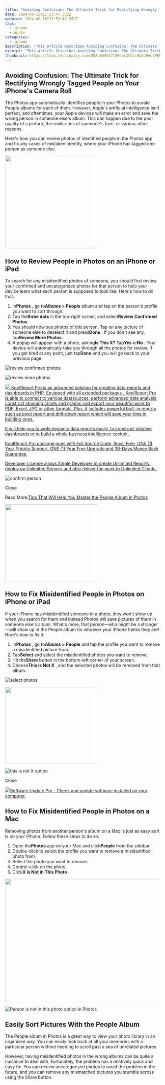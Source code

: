```yaml
---
title: "Avoiding Confusion: The Ultimate Trick for Rectifying Wrongly Tagged People on Your iPhone's Camera Roll"
date: 2024-08-15T11:53:47.352Z
updated: 2024-08-16T11:53:47.352Z
tags:
  - iphone
  - apple
categories:
  - iphone
description: "This Article Describes Avoiding Confusion: The Ultimate Trick for Rectifying Wrongly Tagged People on Your iPhone's Camera Roll"
excerpt: "This Article Describes Avoiding Confusion: The Ultimate Trick for Rectifying Wrongly Tagged People on Your iPhone's Camera Roll"
thumbnail: https://thmb.techidaily.com/858d049547f59eac162cc6b5d9eb7989714fa411349a02f09dbf44dd53eeb23e.jpg
---
```


## Avoiding Confusion: The Ultimate Trick for Rectifying Wrongly Tagged People on Your iPhone's Camera Roll

 The Photos app automatically identifies people in your Photos to curate People albums for each of them. However, Apple's artificial intelligence isn't perfect, and oftentimes, your Apple devices will make an error and save the wrong person in someone else's album. This can happen due to the poor quality of a picture, the similarities of someone's face, or various other reasons.

 Here's how you can review photos of identified people in the Photos app and fix any cases of mistaken identity, where your iPhone has tagged one person as someone else.

<!-- affiliate ads begin -->
<a href="https://natural-cycles.sjv.io/c/5597632/2072199/17885" target="_top" id="2072199"><img src="//a.impactradius-go.com/display-ad/17885-2072199" border="0" alt="" width="300" height="300"/></a><img height="0" width="0" src="https://imp.pxf.io/i/5597632/2072199/17885" style="position:absolute;visibility:hidden;" border="0" />
<!-- affiliate ads end -->
## How to Review People in Photos on an iPhone or iPad

 To search for any misidentified photos of someone, you should first review your confirmed and uncategorized photos for that person to help your device learn what each person is supposed to look like. Here's how to do that:

1. In**Photos** , go to**Albums > People** album and tap on the person's profile you want to sort through.
2. Tap the**three dots** in the top-right corner, and select**Review Confirmed Photos** .
3. You should now see photos of this person. Tap on any picture of someone else to deselect it and press**Done** . If you don't see any, tap**Review More Photos** .
4. A popup will appear with a photo, asking**Is This X?** Tap**Yes** or**No** . Your device will automatically take you through all the photos for review. If you get tired at any point, just tap**Done** and you will go back to your previous page.

![review confirmed photos](https://static1.makeuseofimages.com/wordpress/wp-content/uploads/2021/10/review-confirmed-photos.PNG)

![review more photos](https://static1.makeuseofimages.com/wordpress/wp-content/uploads/2021/10/review-more-photos.PNG)

<!-- affiliate ads begin -->
<a href="https://secure.2checkout.com/order/checkout.php?PRODS=4737285&QTY=1&AFFILIATE=108875&CART=1"><img src="https://secure.avangate.com/images/merchant/b2f83c409ce63012229fb9cd465bdcfe/products/copy_reporting_system.png" border="0">  KoolReport Pro  is an advanced solution for creating data reports and dashboards in PHP. Equipped with all  extended packages , KoolReport Pro is able to connect to various datasources, perform advanced data analysis, construct stunning charts and graphs and export your beautiful work to PDF, Excel, JPG or other formats. Plus, it includes powerful built-in reports such as pivot report and drill-down report which will save your time in building ones. 

 It will help you to write dynamic data reports easily, to construct intuitive dashboards or to build a whole business intelligence cockpit. 

  KoolReport Pro  package goes with Full Source Code, Royal Free, ONE (1) Year Priority Support, ONE (1) Year Free Upgrade and 30-Days Money Back Guarantee. 

  Developer License  allows  Single Developer  to create Unlimited Reports, deploy on Unlimited Servers and able deliver the work to Unlimited Clients. </a>
<!-- affiliate ads end -->
![confirm person](https://static1.makeuseofimages.com/wordpress/wp-content/uploads/2021/10/confirm-person.PNG)

Close

 Read More:[Tips That Will Help You Master the People Album in Photos](https://www.makeuseof.com/tips-to-master-people-album-photos-iphone/)

<!-- affiliate ads begin -->
<a href="https://boody-eco-wear.pxf.io/c/5597632/1567905/13846" target="_top" id="1567905"><img src="//a.impactradius-go.com/display-ad/13846-1567905" border="0" alt="" width="300" height="250"/></a><img height="0" width="0" src="https://imp.pxf.io/i/5597632/1567905/13846" style="position:absolute;visibility:hidden;" border="0" />
<!-- affiliate ads end -->
## How to Fix Misidentified People in Photos on iPhone or iPad

 If your iPhone has misidentified someone in a photo, they won't show up when you search for them and instead Photos will save pictures of them in someone else's album. What's more, that person—who might be a stranger—will show up in the People album for whoever your iPhone thinks they are! Here's how to fix it:

1. In**Photos** , go to**Albums > People** and tap the profile you want to remove a misidentified picture from.
2. Tap**Select** and select the misidentified photos you want to remove.
3. Hit the**Share** button in the bottom-left corner of your screen.
4. Choose**This is Not X** , and the selected photos will be removed from that album.

![select photos](https://static1.makeuseofimages.com/wordpress/wp-content/uploads/2021/10/select-photos.PNG)

<!-- affiliate ads begin -->
<a href="https://bluettius.sjv.io/c/5597632/2027209/17108" target="_top" id="2027209"><img src="//a.impactradius-go.com/display-ad/17108-2027209" border="0" alt="" width="300" height="250"/></a><img height="0" width="0" src="https://imp.pxf.io/i/5597632/2027209/17108" style="position:absolute;visibility:hidden;" border="0" />
<!-- affiliate ads end -->
![this is not X option](https://static1.makeuseofimages.com/wordpress/wp-content/uploads/2021/10/this-is-not-X-option.PNG)

Close

<!-- affiliate ads begin -->
<a href="https://order.glarysoft.com/order/checkout.php?PRODS=4691139&QTY=1&AFFILIATE=108875&CART=1"><img src="https://secure.avangate.com/images/merchant/6734fa703f6633ab896eecbdfad8953a/products/SU-200-1.png" border="0">Software Update Pro - Check and update software installed on your computer. </a>
<!-- affiliate ads end -->
## How to Fix Misidentified People in Photos on a Mac

 Removing photos from another person's album on a Mac is just as easy as it is on your iPhone. Follow these steps to do so:

1. Open the**Photos** app on your Mac and click**People** from the sidebar.
2. Double-click to select the profile you want to remove a misidentified photo from.
3. Select the photo you want to remove.
4. Control-click on the photo.
5. Click**X is Not in This Photo** .

<!-- affiliate ads begin -->
<a href="https://aidotcom.pxf.io/c/5597632/2086436/19576" target="_top" id="2086436"><img src="//a.impactradius-go.com/display-ad/19576-2086436" border="0" alt="" width="1500" height="400"/></a><img height="0" width="0" src="https://imp.pxf.io/i/5597632/2086436/19576" style="position:absolute;visibility:hidden;" border="0" />
<!-- affiliate ads end -->
![Person is not in this photo option in Photos](https://static1.makeuseofimages.com/wordpress/wp-content/uploads/2021/10/Person-is-not-in-this-photo-option-in-Photos.jpg)

## Easily Sort Pictures With the People Album

 The People album in Photos is a great way to view your photo library in an organized way. You can easily look back at all your memories with a particular person without needing to scroll past a sea of unrelated pictures.

 However, having misidentified photos in the wrong albums can be quite a nuisance to deal with. Fortunately, the problem has a relatively quick and easy fix. You can review uncategorized photos to avoid the problem in the future, and you can remove any mismatched pictures you stumble across using the Share button.


<ins class="adsbygoogle"
     style="display:block"
     data-ad-format="autorelaxed"
     data-ad-client="ca-pub-7571918770474297"
     data-ad-slot="1223367746"></ins>



<ins class="adsbygoogle"
     style="display:block"
     data-ad-client="ca-pub-7571918770474297"
     data-ad-slot="8358498916"
     data-ad-format="auto"
     data-full-width-responsive="true"></ins>




